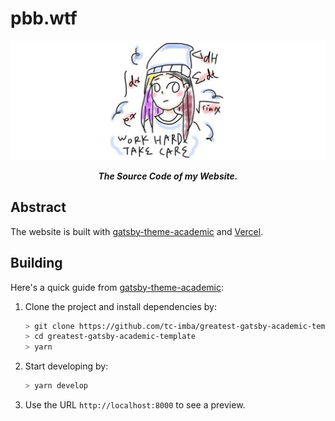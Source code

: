 # pbb.wtf

<p>
	<img src="./preview.png"/>
</p>

<p align="center"><b><i>
	The Source Code of my Website.
</i></b></p>

## Abstract

The website is built with [gatsby-theme-academic](https://www.npmjs.com/package/gatsby-theme-academic) and [Vercel](https://vercel.com/).

## Building

Here's a quick guide from [gatsby-theme-academic](https://www.npmjs.com/package/gatsby-theme-academic):

1. Clone the project and install dependencies by:

    ```bash
    > git clone https://github.com/tc-imba/greatest-gatsby-academic-template.git
    > cd greatest-gatsby-academic-template
    > yarn
    ```

2. Start developing by:

    ```bash
    > yarn develop
    ```

3. Use the URL `http://localhost:8000` to see a preview.
